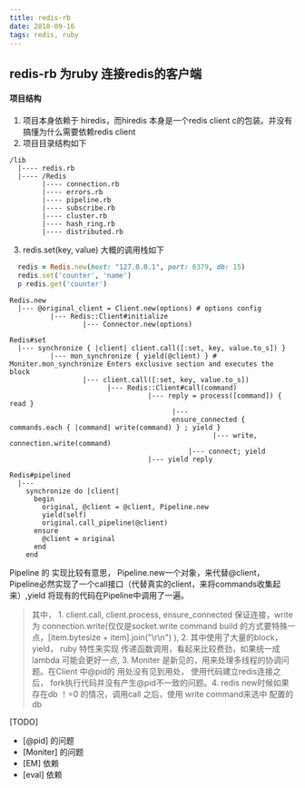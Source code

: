 ```yaml
---
title: redis-rb
date: 2018-09-16
tags: redis, ruby
---
```


redis-rb 为ruby 连接redis的客户端
----------

#### 项目结构
1. 项目本身依赖于 hiredis，而hiredis 本身是一个redis client c的包装。并没有搞懂为什么需要依赖redis client
2. 项目目录结构如下

  ```text
  /lib
    |---- redis.rb
    |---- /Redis
          |---- connection.rb
          |---- errors.rb
          |---- pipeline.rb
          |---- subscribe.rb
          |---- cluster.rb
          |---- hash_ring.rb
          |---- distributed.rb
  ```

3. redis.set(key, value) 大概的调用栈如下

  ```ruby
    redis = Redis.new(host: "127.0.0.1", port: 6379, db: 15)
    redis.set('counter', 'name')
    p redis.get('counter')
  ```

  ```text
  Redis.new
    |--- @original_client = Client.new(options) # options config
            |--- Redis::Client#initialize
                    |--- Connector.new(options)

  Redis#set
    |--- synchronize { |client| client.call([:set, key, value.to_s]) }
            |--- mon_synchronize { yield(@client) } # Moniter.mon_synchronize Enters exclusive section and executes the block
                    |--- client.call([:set, key, value.to_s])
                          |--- Redis::Client#call(command)
                                    |--- reply = process([command]) { read }
                                          |---
                                          ensure_connected { commands.each { |command| write(command) } ; yield }                                           
                                                    |--- write,         connection.write(command)
                                              |--- connect; yield
                                    |--- yield reply
  ```

  ```pipeline 的实现
  Redis#pipelined
    |---
      synchronize do |client|
        begin
          original, @client = @client, Pipeline.new
          yield(self)
          original.call_pipeline(@client)
        ensure
          @client = original
        end
      end
  ```

  Pipeline 的 实现比较有意思， Pipeline.new一个对象，来代替@client， Pipeline必然实现了一个call接口（代替真实的client，来将commands收集起来）,yield 将现有的代码在Pipeline中调用了一遍。

  > 其中， 1. client.call, client.process, ensure_connected 保证连接，write 为 connection.write(仅仅是socket.write command build 的方式要特殊一点，[item.bytesize + item].join("\r\n") ), 2. 其中使用了大量的block， yield， ruby 特性来实现 传递函数调用，看起来比较费劲，如果统一成 lambda 可能会更好一点, 3. Moniter 是新见的，用来处理多线程的协调问题。在Client 中@pid的 用处没有见到用处， 使用代码建立redis连接之后， fork执行代码并没有产生@pid不一致的问题。4. redis new时候如果存在db ！=0 的情况，调用call 之后，使用 write command来选中 配置的 db

[TODO]
  - [@pid] 的问题
  - [Moniter]  的问题
  - [EM] 依赖
  - [eval] 依赖
